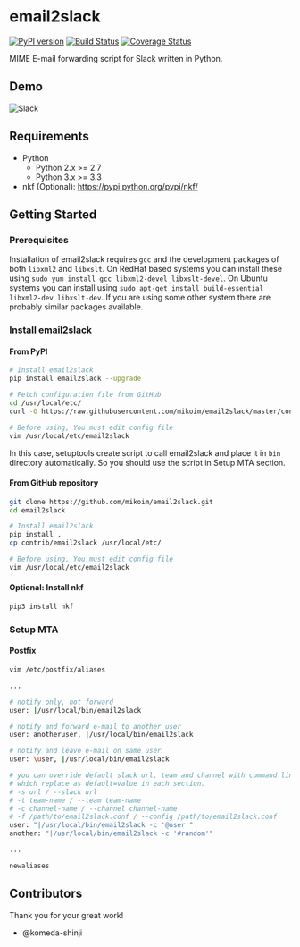 # email2slack

[![PyPI version](https://badge.fury.io/py/email2slack.svg)](https://badge.fury.io/py/email2slack)
[![Build Status](https://travis-ci.org/mikoim/email2slack.svg?branch=master)](https://travis-ci.org/mikoim/email2slack)
[![Coverage Status](https://coveralls.io/repos/github/mikoim/email2slack/badge.svg?branch=master)](https://coveralls.io/github/mikoim/email2slack?branch=master)

MIME E-mail forwarding script for Slack written in Python.

## Demo

![Slack](slack-demo.png)

## Requirements

- Python
  - Python 2.x >= 2.7
  - Python 3.x >= 3.3
- nkf (Optional): https://pypi.python.org/pypi/nkf/

## Getting Started

### Prerequisites

Installation of email2slack requires `gcc` and the development packages of both
`libxml2` and `libxslt`. On RedHat based systems you can install these using
`sudo yum install gcc libxml2-devel libxslt-devel`. On Ubuntu systems you can
install using `sudo apt-get install build-essential libxml2-dev libxslt-dev`.
If you are using some other system there are probably similar packages available.

### Install email2slack

#### From PyPI

```bash
# Install email2slack
pip install email2slack --upgrade

# Fetch configuration file from GitHub
cd /usr/local/etc/
curl -O https://raw.githubusercontent.com/mikoim/email2slack/master/contrib/email2slack

# Before using, You must edit config file
vim /usr/local/etc/email2slack
```

In this case, setuptools create script to call email2slack and place it in ```bin``` directory automatically.
So you should use the script in Setup MTA section.

#### From GitHub repository

```bash
git clone https://github.com/mikoim/email2slack.git
cd email2slack

# Install email2slack
pip install .
cp contrib/email2slack /usr/local/etc/

# Before using, You must edit config file
vim /usr/local/etc/email2slack
```

#### Optional: Install nkf

```bash
pip3 install nkf
```

### Setup MTA

#### Postfix

```bash
vim /etc/postfix/aliases

...

# notify only, not forward
user: |/usr/local/bin/email2slack

# notify and forward e-mail to another user
user: anotheruser, |/usr/local/bin/email2slack

# notify and leave e-mail on same user
user: \user, |/usr/local/bin/email2slack

# you can override default slack url, team and channel with command line option,
# which replace as default=value in each section.
# -s url / --slack url
# -t team-name / --team team-name
# -c channel-name / --channel channel-name
# -f /path/to/email2slack.conf / --config /path/to/email2slack.conf
user: "|/usr/local/bin/email2slack -c '@user'"
another: "|/usr/local/bin/email2slack -c '#random'"

...

newaliases
```

## Contributors

Thank you for your great work!

- @komeda-shinji
